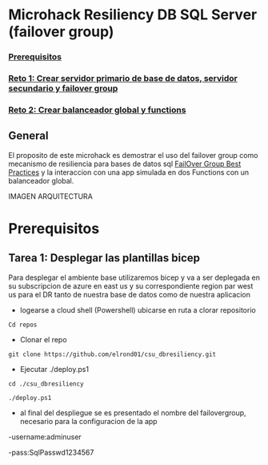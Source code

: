 # Microhack Resiliency DB SQL Server (failover group)

### [Prerequisitos](#prerequisitos)

### [Reto 1: Crear servidor primario de base de datos, servidor secundario y failover group](#reto-1-crear-servidores-sql-failover)

### [Reto 2: Crear balanceador global y functions](#reto-2-crear-balanceadorglobal-functions)

## General
El proposito de este microhack es demostrar el uso del failover group como mecanismo de resiliencia para bases de datos sql [FailOver Group Best Practices](https://learn.microsoft.com/en-us/azure/azure-sql/database/auto-failover-group-sql-db?view=azuresql&tabs=azure-powershell) y la interaccion con una app simulada en dos Functions con un balanceador global.

IMAGEN ARQUITECTURA

# Prerequisitos

## Tarea 1: Desplegar las plantillas bicep 

Para desplegar el ambiente base utilizaremos bicep y va a ser deplegada en su subscripcion de azure en east us y su correspondiente region par west us para el DR tanto de nuestra base de datos como de nuestra aplicacion

- logearse a cloud shell (Powershell) ubicarse en ruta a clorar repositorio

`Cd repos`

- Clonar el repo 

`git clone https://github.com/elrond01/csu_dbresiliency.git`

- Ejecutar ./deploy.ps1

`cd ./csu_dbresiliency`

`./deploy.ps1`

- al final del despliegue se es presentado el nombre del failovergroup, necesario para la configuracion de la app

-username:adminuser

-pass:SqlPasswd1234567
